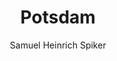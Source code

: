 ---
image: /assets/images/spiker/50a.jpg
author: Samuel Heinrich Spiker
artist: 
engraver: 
title: "Potsdam"
subtitle: 
tags:
  - View
layout: post
---
